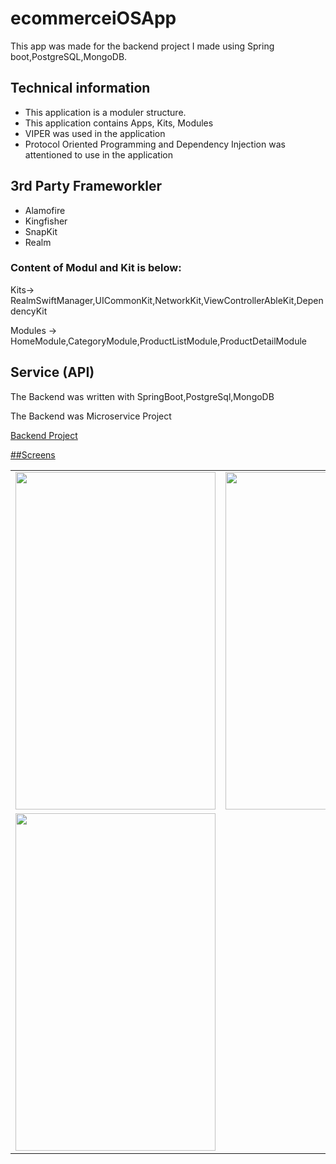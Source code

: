 # ecommerceiOSApp

This app was made for the backend project I made using Spring boot,PostgreSQL,MongoDB.

## Technical information
<ul>
  <li>This application is a moduler structure.</li>
  <li>This application contains Apps, Kits, Modules</li>
  <li>VIPER was used in the application</li>
  <li>Protocol Oriented Programming and  Dependency Injection was attentioned to use in the application</li>
</ul>


## 3rd Party Frameworkler
<ul>
  <li>Alamofire</li>
  <li>Kingfisher</li>
  <li>SnapKit</li>
  <li>Realm</li>
</ul>  

 ### Content of Modul and Kit is below: 
 
  Kits-> RealmSwiftManager,UICommonKit,NetworkKit,ViewControllerAbleKit,DependencyKit
  
  Modules -> HomeModule,CategoryModule,ProductListModule,ProductDetailModule
  

## Service (API)
The Backend was written with SpringBoot,PostgreSql,MongoDB

The Backend was Microservice Project

<a href="https://github.com/engingulek/e-commerceMicroService"> Backend Project



  ##Screens



 <table style"float:right;">
 <tr>
   <td> <img width="320" height="540" src = "https://github.com/user-attachments/assets/18c3ebc1-0c7a-4ff0-ab61-82ca95203816"> </td>
   <td>  <img width="320" height="540" src = "https://github.com/user-attachments/assets/eba18c5c-1bdc-405a-b10c-9c15c8fb8d2c">   </td>
   <td>   <img width="320" height="540" src = "https://github.com/user-attachments/assets/b1c0eb03-87a4-4d25-a2da-0b1c52a3ef8c"> </td>
 </tr>
  <tr>
   <td> <img width="320" height="540" src = "https://github.com/user-attachments/assets/8bcb494d-7a1f-48f4-b2fd-d5b78ce79c08"> </td>
 </tr>


 </table>
